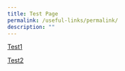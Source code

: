 ```yaml
---
title: Test Page
permalink: /useful-links/permalink/
description: ""
---
```

[Test1](/files/Test1.pdf)

[Test2](/files/Test2.pdf)


